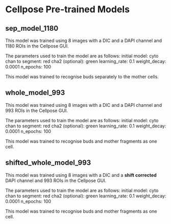 # Cellpose Pre-trained Models

## sep_model_1180
This model was trained using 8 images with a DIC and a DAPI channel and 1180 ROIs in the Cellpose GUI. 

The parameters used to train the model are as follows:
initial model: cyto
chan to segment: red
cha2 (optional): green
learning_rate: 0.1
weight_decay: 0.0001
n_epochs: 100

This model was trained to recognise buds separately to the mother cells.

## whole_model_993
This model was trained using 8 images with a DIC and a DAPI channel and 993 ROIs in the Cellpose GUI. 

The parameters used to train the model are as follows:
initial model: cyto
chan to segment: red
cha2 (optional): green
learning_rate: 0.1
weight_decay: 0.0001
n_epochs: 100

This model was trained to recognise buds and mother fragments as one cell.

## shifted_whole_model_993
This model was trained using 8 images with a DIC and a **shift corrected** DAPI channel and 993 ROIs in the Cellpose GUI. 

The parameters used to train the model are as follows:
initial model: cyto
chan to segment: red
cha2 (optional): green
learning_rate: 0.1
weight_decay: 0.0001
n_epochs: 100

This model was trained to recognise buds and mother fragments as one cell.

